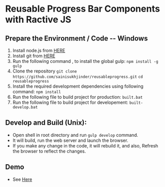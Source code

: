 # Reusable Progress Bar Components with Ractive JS

## Prepare the Environment / Code -- Windows
1. Install node.js from [HERE](https://nodejs.org/en/download)
2. Install git from [HERE](https://git-scm.com/downloads)
3. Run the following command , to install the global gulp:
```npm install -g gulp```
4. Clone the repository
```git clone https://github.com/sainisukhjinder/reusableprogress.git```
```cd reusableprogress```
5. Install the required development dependencies using following command:
```npm install```
6. Run the following file to build project for production:
```built.bat```
7. Run the following file to build project for developement:
```built-develop.bat```
## Develop and Build (Unix):
* Open shell in root directory and run ```gulp develop``` command.
* It will build, run the web server and launch the browser.
* If you make any change in the code, it will rebuild it, and also, Refresh the browser to reflect the changes.

## Demo

* See [Here](http://sainisukhjinder.github.io/reusableprogress)
